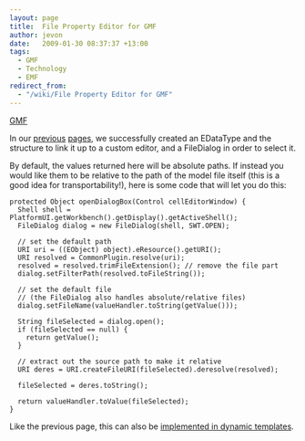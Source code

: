 ```yaml
---
layout: page
title:  File Property Editor for GMF
author: jevon
date:   2009-01-30 08:37:37 +13:00
tags:
  - GMF
  - Technology
  - EMF
redirect_from:
  - "/wiki/File Property Editor for GMF"
---
```


[GMF](GMF.md)

In our [previous](Using_EDataTypes_in_GMF.md) [pages](Using_EDataTypes_in_GMF_2.md), we successfully created an EDataType and the structure to link it up to a custom editor, and a FileDialog in order to select it.

By default, the values returned here will be absolute paths. If instead you would like them to be relative to the path of the model file itself (this is a good idea for transportability!), here is some code that will let you do this:

```
protected Object openDialogBox(Control cellEditorWindow) {
  Shell shell = PlatformUI.getWorkbench().getDisplay().getActiveShell();
  FileDialog dialog = new FileDialog(shell, SWT.OPEN);

  // set the default path
  URI uri = ((EObject) object).eResource().getURI();
  URI resolved = CommonPlugin.resolve(uri);
  resolved = resolved.trimFileExtension(); // remove the file part
  dialog.setFilterPath(resolved.toFileString());

  // set the default file
  // (the FileDialog also handles absolute/relative files)
  dialog.setFileName(valueHandler.toString(getValue()));

  String fileSelected = dialog.open();
  if (fileSelected == null) {
    return getValue();
  }

  // extract out the source path to make it relative
  URI deres = URI.createFileURI(fileSelected).deresolve(resolved);

  fileSelected = deres.toString();

  return valueHandler.toValue(fileSelected);
}
```

Like the previous page, this can also be <a href="http://code.google.com/p/iaml/source/detail?r=427">implemented in dynamic templates</a>.
